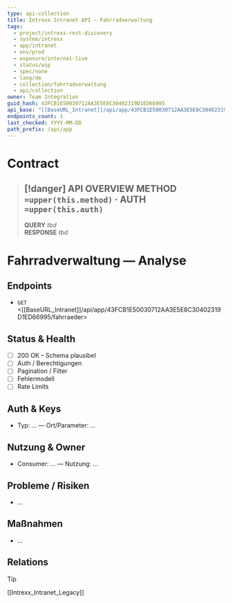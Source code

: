 ```yaml
---
type: api-collection
title: Intrexx Intranet API — Fahrradverwaltung
tags:
  - project/intrexx-rest-discovery
  - system/intrexx
  - app/intranet
  - env/prod
  - exposure/internal-live
  - status/wip
  - spec/none
  - lang/de
  - collection/fahrradverwaltung
  - api/collection
owner: Team Integration
guid_hash: 43FCB1E50030712AA3E5E8C30402319D1ED66995
api_base: "[[BaseURL_Intranet]]/api/app/43FCB1E50030712AA3E5E8C30402319D1ED66995"
endpoints_count: 1
last_checked: YYYY-MM-DD
path_prefix: /api/app
---
```




#  Contract

> [!danger] API OVERVIEW
> **METHOD** `=upper(this.method)` · **AUTH** `=upper(this.auth)`
> ---
> **QUERY** _tbd_  
> **RESPONSE** _tbd_
# Fahrradverwaltung — Analyse

## Endpoints
- `GET` <[[BaseURL_Intranet]]/api/app/43FCB1E50030712AA3E5E8C30402319D1ED66995/fahrraeder>

## Status & Health
- [ ] 200 OK  – Schema plausibel
- [ ] Auth / Berechtigungen
- [ ] Pagination / Filter
- [ ] Fehlermodell
- [ ] Rate Limits

## Auth & Keys
- Typ: _…_ — Ort/Parameter: _…_

## Nutzung & Owner
- Consumer: _…_ — Nutzung: _…_

## Probleme / Risiken
- _…_

## Maßnahmen
- _…_

## Relations
> [!tip]
> [[Intrexx_Intranet_Legacy]]
